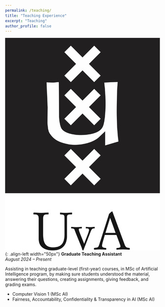 ```yaml
---
permalink: /teaching/
title: "Teaching Experience"
excerpt: "Teaching"
author_profile: false
---
```



![University of Amsterdam](/images/Hippo_JPG-uvalogo_tag_p.jpg){: .align-left width="50px"}
**Graduate Teaching Assistant**  
_August 2024 – Present_

Assisting in teaching graduate-level (first-year) courses, in MSc of Artificial Intelligence program, by making sure students understood the material, answering their questions, creating assignments, giving feedback, and grading exams.
- Computer Vision 1 (MSc AI)
- Fairness, Accountability, Confidentiality & Transparency in AI (MSc AI)